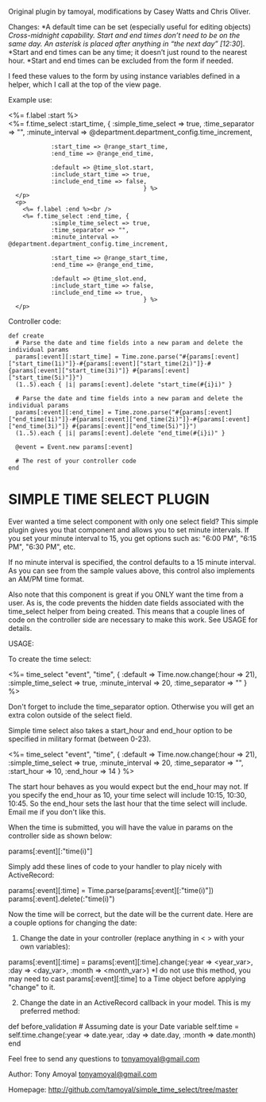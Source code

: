 Original plugin by tamoyal, modifications by Casey Watts and Chris
Oliver.

Changes:
*A default time can be set (especially useful for editing objects)
*Cross-midnight capability. Start and end times don’t need to be on the same day. An asterisk is placed after anything in “the next day” [12:30*].
*Start and end times can be any time; it doesn’t just round to the nearest hour.
*Start and end times can be excluded from the form if needed.

I feed these values to the form by using instance variables defined in a helper, which I call at the top of the view page.

Example use:
      <p>
        <%= f.label :start %><br />
        <%= f.time_select :start_time, {
                :simple_time_select => true,
                :time_separator => "",
                :minute_interval => @department.department_config.time_increment,

                :start_time => @range_start_time,
                :end_time => @range_end_time,

                :default => @time_slot.start,
                :include_start_time => true,
                :include_end_time => false,
                                          } %>
      </p>
      <p>
        <%= f.label :end %><br />
        <%= f.time_select :end_time, {
                :simple_time_select => true,
                :time_separator => "",
                :minute_interval => @department.department_config.time_increment,

                :start_time => @range_start_time,
                :end_time => @range_end_time,

                :default => @time_slot.end,
                :include_start_time => false,
                :include_end_time => true,
                                          } %>
      </p>

Controller code:

    def create
      # Parse the date and time fields into a new param and delete the individual params
      params[:event][:start_time] = Time.zone.parse("#{params[:event]["start_time(1i)"]}-#{params[:event]["start_time(2i)"]}-#{params[:event]["start_time(3i)"]} #{params[:event]["start_time(5i)"]}")
      (1..5).each { |i| params[:event].delete "start_time(#{i}i)" }

      # Parse the date and time fields into a new param and delete the individual params
      params[:event][:end_time] = Time.zone.parse("#{params[:event]["end_time(1i)"]}-#{params[:event]["end_time(2i)"]}-#{params[:event]["end_time(3i)"]} #{params[:event]["end_time(5i)"]}")
      (1..5).each { |i| params[:event].delete "end_time(#{i}i)" }

      @event = Event.new params[:event]

      # The rest of your controller code
    end


SIMPLE TIME SELECT PLUGIN
=========================

Ever wanted a time select component with only one select field? This simple plugin
gives you that component and allows you to set minute intervals. If you set your
minute interval to 15, you get options such as:
"6:00 PM", "6:15 PM", "6:30 PM", etc.

If no minute interval is specified, the control defaults to a 15 minute interval.
As you can see from the sample values above, this control also implements an AM/PM time
format.

Also note that this component is great if you ONLY want the time from a user. As is, the code
prevents the hidden date fields associated with the time_select helper from being created. This means
that a couple lines of code on the controller side are necessary to make this work. See USAGE for details.

USAGE:

To create the time select:

  <%= time_select "event", "time", { :default => Time.now.change(:hour => 21), :simple_time_select => true, :minute_interval => 20, :time_separator => "" } %>

Don't forget to include the time_separator option.  Otherwise you will get an extra colon outside of the select field.

Simple time select also takes a start_hour and end_hour option to be specified in military format (between 0-23).

<%= time_select "event", "time", { :default => Time.now.change(:hour => 21), :simple_time_select => true, :minute_interval => 20, :time_separator => "", :start_hour => 10, :end_hour => 14 } %>

The start hour behaves as you would expect but the end_hour may not.  If you specify the end_hour as 10, your time select will include 10:15, 10:30, 10:45.  So the end_hour sets the last hour that the time select will include. Email me if you don't like this.

When the time is submitted, you will have the value in params on the controller side as shown below:

  params[:event][:"time(i)"]

Simply add these lines of code to your handler to play nicely with ActiveRecord:

  params[:event][:time] = Time.parse(params[:event][:"time(i)"])
  params[:event].delete(:"time(i)")

Now the time will be correct, but the date will be the current date.  Here are a couple options for changing the date:

1) Change the date in your controller (replace anything in < > with your own variables):

  params[:event][:time] = params[:event][:time].change(:year => <year_var>, :day => <day_var>, :month => <month_var>)
  *I do not use this method, you may need to cast params[:event][:time] to a Time object before applying "change" to it.

2) Change the date in an ActiveRecord callback in your model.  This is my preferred method:

  def before_validation
    # Assuming date is your Date variable
    self.time = self.time.change(:year => date.year, :day => date.day, :month => date.month)
  end

Feel free to send any questions to tonyamoyal@gmail.com

Author: Tony Amoyal <tonyamoyal@gmail.com>

Homepage:
http://github.com/tamoyal/simple_time_select/tree/master

